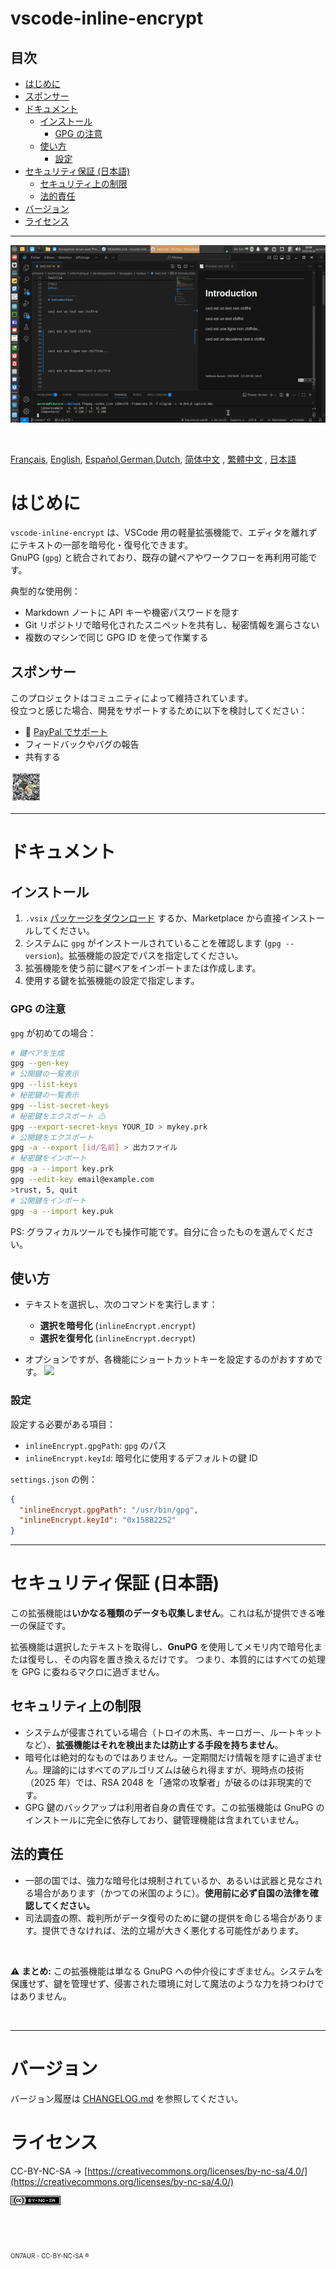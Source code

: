 vscode-inline-encrypt
==========

## 目次
- [はじめに](#はじめに)  
- [スポンサー](#スポンサー)  
- [ドキュメント](#ドキュメント)
  - [インストール](#インストール)
    - [GPG の注意](#gpg-の注意)
  - [使い方](#使い方)
    - [設定](#設定)
- [セキュリティ保証 (日本語)](#セキュリティ保証-日本語)
  - [セキュリティ上の制限](#セキュリティ上の制限)
  - [法的責任](#法的責任)
- [バージョン](#バージョン)
- [ライセンス](#ライセンス)

---

![demo](../assets/capture.gif)

&nbsp;

[Français](README.FR.md), [English](../README.md), [Español](README.ES.md),[German](README.DE.md),[Dutch](README.NL.md), [简体中文](README.CN.md) , [繁體中文](README.TW.md) , [日本語](README.JP.md)


# はじめに
`vscode-inline-encrypt` は、VSCode 用の軽量拡張機能で、エディタを離れずにテキストの一部を暗号化・復号化できます。  
GnuPG (`gpg`) と統合されており、既存の鍵ペアやワークフローを再利用可能です。

典型的な使用例：

- Markdown ノートに API キーや機密パスワードを隠す  
- Git リポジトリで暗号化されたスニペットを共有し、秘密情報を漏らさない  
- 複数のマシンで同じ GPG ID を使って作業する  


## スポンサー
このプロジェクトはコミュニティによって維持されています。  
役立つと感じた場合、開発をサポートするために以下を検討してください：  
-  :beers: [PayPal でサポート](https://www.paypal.com/donate/?hosted_button_id=59CQFU7TNSWP2)  
- フィードバックやバグの報告  
- 共有する  

[<img src="../assets/don_paypal.png" width="50"/>](../assets/don_paypal.png)  


---

# ドキュメント

## インストール

1. `.vsix` [パッケージをダウンロード](https://github.com/extenebrisadlucem/vscode-inline-encrypt/releases) するか、Marketplace から直接インストールしてください。
2. システムに `gpg` がインストールされていることを確認します (`gpg --version`)。拡張機能の設定でパスを指定してください。  
3. 拡張機能を使う前に鍵ペアをインポートまたは作成します。  
4. 使用する鍵を拡張機能の設定で指定します。  

### GPG の注意
`gpg` が初めての場合：  
```bash
# 鍵ペアを生成
gpg --gen-key  
# 公開鍵の一覧表示
gpg --list-keys  
# 秘密鍵の一覧表示
gpg --list-secret-keys 
# 秘密鍵をエクスポート ⚠
gpg --export-secret-keys YOUR_ID > mykey.prk
# 公開鍵をエクスポート
gpg -a --export [id/名前] > 出力ファイル
# 秘密鍵をインポート
gpg -a --import key.prk
gpg --edit-key email@example.com
>trust, 5, quit
# 公開鍵をインポート
gpg -a --import key.puk
````

PS: グラフィカルツールでも操作可能です。自分に合ったものを選んでください。

## 使い方

* テキストを選択し、次のコマンドを実行します：

  * **選択を暗号化** (`inlineEncrypt.encrypt`)
  * **選択を復号化** (`inlineEncrypt.decrypt`)
* オプションですが、各機能にショートカットキーを設定するのがおすすめです。
  ![](assets/key_shortcut.jpg)

### 設定

設定する必要がある項目：

* `inlineEncrypt.gpgPath`: `gpg` のパス
* `inlineEncrypt.keyId`: 暗号化に使用するデフォルトの鍵 ID

`settings.json` の例：

```json
{
  "inlineEncrypt.gpgPath": "/usr/bin/gpg",
  "inlineEncrypt.keyId": "0x158B2252"
}
```

---

# セキュリティ保証 (日本語)

この拡張機能は**いかなる種類のデータも収集しません**。これは私が提供できる唯一の保証です。

拡張機能は選択したテキストを取得し、**GnuPG** を使用してメモリ内で暗号化または復号し、その内容を置き換えるだけです。
つまり、本質的にはすべての処理を GPG に委ねるマクロに過ぎません。

## セキュリティ上の制限

* システムが侵害されている場合（トロイの木馬、キーロガー、ルートキットなど）、**拡張機能はそれを検出または防止する手段を持ちません**。
* 暗号化は絶対的なものではありません。一定期間だけ情報を隠すに過ぎません。理論的にはすべてのアルゴリズムは破られ得ますが、現時点の技術（2025 年）では、RSA 2048 を「通常の攻撃者」が破るのは非現実的です。
* GPG 鍵のバックアップは利用者自身の責任です。この拡張機能は GnuPG のインストールに完全に依存しており、鍵管理機能は含まれていません。

## 法的責任

* 一部の国では、強力な暗号化は規制されているか、あるいは武器と見なされる場合があります（かつての米国のように）。**使用前に必ず自国の法律を確認してください。**
* 司法調査の際、裁判所がデータ復号のために鍵の提供を命じる場合があります。提供できなければ、法的立場が大きく悪化する可能性があります。

&nbsp;

⚠️ **まとめ:** この拡張機能は単なる GnuPG への仲介役にすぎません。システムを保護せず、鍵を管理せず、侵害された環境に対して魔法のような力を持つわけではありません。

&nbsp;

---


# バージョン

バージョン履歴は [CHANGELOG.md](changelog.md) を参照してください。

# ライセンス

CC-BY-NC-SA -> [https://creativecommons.org/licenses/by-nc-sa/4.0/](https://creativecommons.org/licenses/by-nc-sa/4.0/)

<a rel="license" href="http://creativecommons.org/licenses/by-nc-sa/4.0/">
<img alt="クリエイティブ・コモンズ ライセンス" style="border-width:0" src="../assets/Cc-by-nc-sa_icon.png" /></a>

<br><br><br> <sub><small>ON7AUR - CC-BY-NC-SA ®</small></sub>

